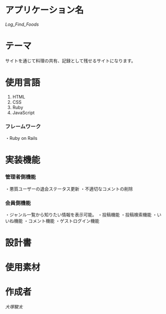 # アプリケーション名
_Log_Find_Foods_
# テーマ
サイトを通じて料理の共有、記録として残せるサイトになります。
# 使用言語
1. HTML
2. CSS
3. Ruby
4. JavaScript
### フレームワーク
・Ruby on Rails
# 実装機能
### 管理者側機能
・悪質ユーザーの退会ステータス更新
・不適切なコメントの削除
### 会員側機能
・ジャンル一覧から知りたい情報を表示可能。
・投稿機能
・投稿検索機能
・いいね機能
・コメント機能
・ゲストログイン機能
# 設計書
# 使用素材
# 作成者
_大塚駿太_
